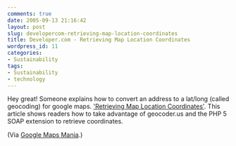 ```yaml
---
comments: true
date: 2005-09-13 21:16:42
layout: post
slug: developercom-retrieving-map-location-coordinates
title: Developer.com - Retrieving Map Location Coordinates
wordpress_id: 11
categories:
- Sustainability
tags:
- Sustainability
- technology
---
```





Hey great! Someone explains how to convert an address to a lat/long (called geocoding) for google maps.  ['Retrieving Map Location Coordinates'](http://www.developer.com/lang/php/article.php/3548171).  This article shows readers how to take advantage of geocoder.us and the PHP 5 SOAP extension to retrieve coordinates.   







(Via [Google Maps Mania](http://googlemapsmania.blogspot.com).)
